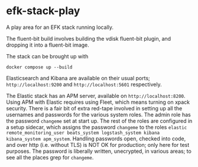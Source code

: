 # efk-stack-play
A play area for an EFK stack running locally.

The fluent-bit build involves building the vdisk fluent-bit plugin, and dropping it into a fluent-bit image.

The stack can be brought up with
```
docker compose up --build
```

Elasticsearch and Kibana are available on their usual ports; `http://localhost:9200` and `http://localhost:5601` respectively.

The Elastic stack has an APM server, available on `http://localhost:8200`. Using APM with Elastic requires using Fleet, which means turning on xpack security. There is a fair bit of extra red-tape involved in setting up all the usernames and passwords for the various system roles. The admin role has the password `changeme` set at start up. The rest of the roles are configured in a setup sidecar, which assigns the password `changeme` to the roles `elastic remote_monitoring_user beats_system logstash_system kibana kibana_system apm_system`. Handling passwords open, checked into code, and over http (i.e. without TLS) is NOT OK for production; only here for test purposes. The password is liberally written, unecrypted, in various areas; to see all the places grep for `changeme`.